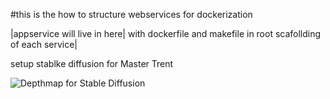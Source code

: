 #this is the how to structure webservices for dockerization

|appservice will live in here| with dockerfile and makefile in root scafollding of each service|

setup stablke diffusion for Master Trent

![Depthmap for Stable Diffusion](https://www.youtube.com/watch?v=AjXQEXgHWGA)
